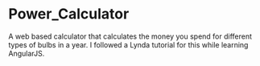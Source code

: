 # Power_Calculator
A web based calculator that calculates the money you spend for different types of bulbs in a year. I followed a Lynda tutorial for this while learning AngularJS. 
